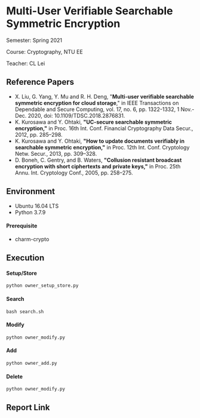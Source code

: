 # Multi-User Verifiable Searchable Symmetric Encryption

Semester: Spring 2021

Course: Cryptography, NTU EE

Teacher: CL Lei



## Reference Papers

- X. Liu, G. Yang, Y. Mu and R. H. Deng, "**Multi-user verifiable searchable symmetric encryption for cloud storage**," in IEEE Transactions on Dependable and Secure Computing, vol. 17, no. 6, pp. 1322-1332, 1 Nov.-Dec. 2020, doi: 10.1109/TDSC.2018.2876831.
- K. Kurosawa and Y. Ohtaki, **"UC-secure searchable symmetric encryption,"** in Proc. 16th Int. Conf. Financial Cryptography Data Secur., 2012, pp. 285–298.
- K. Kurosawa and Y. Ohtaki, **"How to update documents verifiably in searchable symmetric encryption,"** in Proc. 12th Int. Conf. Cryptology Netw. Secur., 2013, pp. 309–328.
- D. Boneh, C. Gentry, and B. Waters, **"Collusion resistant broadcast encryption with short ciphertexts and private keys,"** in Proc. 25th Annu. Int. Cryptology Conf., 2005, pp. 258–275.



## Environment

- Ubuntu 16.04 LTS
- Python 3.7.9

#### Prerequisite

- charm-crypto



## Execution

#### Setup/Store

```shell
python owner_setup_store.py
```

#### Search

```shell
bash search.sh
```

#### Modify

```shell
python owner_modify.py
```

#### Add

```shell
python owner_add.py
```

#### Delete

```shell
python owner_modify.py
```



## Report Link

